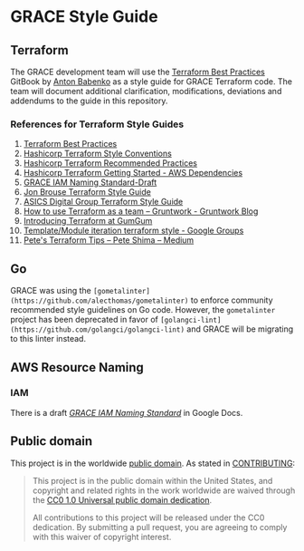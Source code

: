 # GRACE Style Guide

## Terraform

The GRACE development team will use the [Terraform Best Practices](https://www.terraform-best-practices.com/) GitBook by [Anton Babenko](https://github.com/antonbabenko) as a style guide for GRACE Terraform code.  The team will document additional clarification, modifications, deviations and addendums to the guide in this repository.

### References for Terraform Style Guides

1. [Terraform Best Practices](https://www.terraform-best-practices.com/)
1. [Hashicorp Terraform Style Conventions](https://www.terraform.io/docs/configuration/style.html)
1. [Hashicorp Terraform Recommended Practices](https://www.terraform.io/docs/enterprise/guides/recommended-practices/index.html)
1. [Hashicorp Terraform Getting Started - AWS Dependencies](https://learn.hashicorp.com/terraform/getting-started/dependencies)
1. [GRACE IAM Naming Standard-Draft](https://docs.google.com/document/d/1XWOmYadQg4ya4saVc3IeupfObGmmD6Bqb0nV702ZwGA)
1. [Jon Brouse Terraform Style Guide](https://github.com/jonbrouse/terraform-style-guide)
1. [ASICS Digital Group Terraform Style Guide](https://github.com/asicsdigital/terraform-reference/wiki/Terraform-Style-Guide)
1. [How to use Terraform as a team – Gruntwork - Gruntwork Blog](https://blog.gruntwork.io/how-to-use-terraform-as-a-team-251bc1104973)
1. [Introducing Terraform at GumGum](https://techblog.gumgum.com/articles/introducing-terraform-at-gumgum)
1. [Template/Module iteration terraform style - Google Groups](https://groups.google.com/d/topic/terraform-tool/b97OFyNcNkQ)
1. [Pete's Terraform Tips – Pete Shima – Medium](https://medium.com/@petey5000/petes-terraform-tips-694a3c4c5169)

## Go

GRACE was using the `[gometalinter](https://github.com/alecthomas/gometalinter)` to enforce community recommended style guidelines on Go code.  However, the `gometalinter` project has been deprecated in favor of `[golangci-lint](https://github.com/golangci/golangci-lint)` and GRACE will be migrating to this linter instead.

## AWS Resource Naming

### IAM

There is a draft [*GRACE IAM Naming Standard*](https://docs.google.com/document/d/1XWOmYadQg4ya4saVc3IeupfObGmmD6Bqb0nV702ZwGA) in Google Docs.

## Public domain

This project is in the worldwide [public domain](LICENSE.md). As stated in [CONTRIBUTING](CONTRIBUTING.md):

> This project is in the public domain within the United States, and copyright and related rights in the work worldwide are waived through the [CC0 1.0 Universal public domain dedication](https://creativecommons.org/publicdomain/zero/1.0/).
>
> All contributions to this project will be released under the CC0 dedication. By submitting a pull request, you are agreeing to comply with this waiver of copyright interest.
